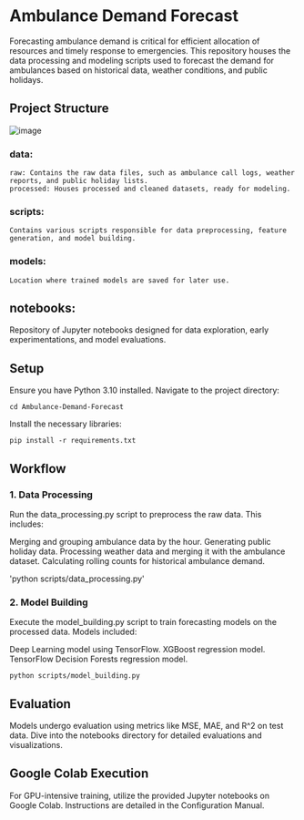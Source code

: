 # Ambulance Demand Forecast

Forecasting ambulance demand is critical for efficient allocation of resources and timely response to emergencies. This repository houses the data processing and modeling scripts used to forecast the demand for ambulances based on historical data, weather conditions, and public holidays.

## Project Structure

![image](https://github.com/jjoonnees/Ambulance-Demand-Forecast/assets/91951551/e6668711-91f5-4e88-8b5b-60189371f16a)


### data:
    raw: Contains the raw data files, such as ambulance call logs, weather reports, and public holiday lists.
    processed: Houses processed and cleaned datasets, ready for modeling.
### scripts:
    Contains various scripts responsible for data preprocessing, feature generation, and model building.
### models:
    Location where trained models are saved for later use.
## notebooks:
Repository of Jupyter notebooks designed for data exploration, early experimentations, and model evaluations.

## Setup
Ensure you have Python 3.10 installed.
Navigate to the project directory: 

    cd Ambulance-Demand-Forecast
Install the necessary libraries: 

    pip install -r requirements.txt


## Workflow
### 1. Data Processing
Run the data_processing.py script to preprocess the raw data. This includes:

Merging and grouping ambulance data by the hour.
Generating public holiday data.
Processing weather data and merging it with the ambulance dataset.
Calculating rolling counts for historical ambulance demand.


'python scripts/data_processing.py'

### 2. Model Building
Execute the model_building.py script to train forecasting models on the processed data. Models included:

Deep Learning model using TensorFlow.
XGBoost regression model.
TensorFlow Decision Forests regression model.


    python scripts/model_building.py

## Evaluation
Models undergo evaluation using metrics like MSE, MAE, and R^2 on test data. Dive into the notebooks directory for detailed evaluations and visualizations.

## Google Colab Execution
For GPU-intensive training, utilize the provided Jupyter notebooks on Google Colab. Instructions are detailed in the Configuration Manual.
